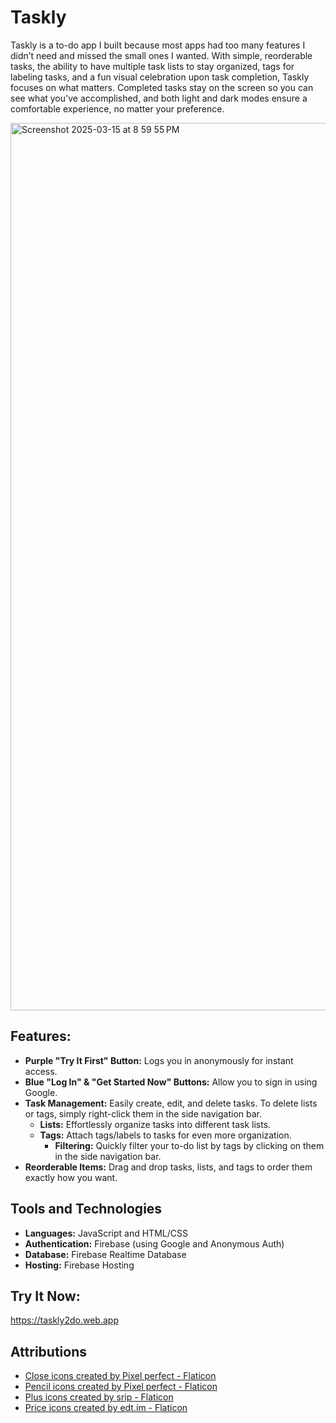 # Taskly

Taskly is a to-do app I built because most apps had too many features I didn’t need and missed the small ones I wanted. With simple, reorderable tasks, the ability to have multiple task lists to stay organized, tags for labeling tasks, and a fun visual celebration upon task completion, Taskly focuses on what matters. Completed tasks stay on the screen so you can see what you've accomplished, and both light and dark modes ensure a comfortable experience, no matter your preference.

<img width="1420" alt="Screenshot 2025-03-15 at 8 59 55 PM" src="https://github.com/user-attachments/assets/7fc526af-b312-4c84-9966-fc6aab40ddd0" />

## Features:

- **Purple "Try It First" Button:** Logs you in anonymously for instant access.
- **Blue "Log In" & "Get Started Now" Buttons:** Allow you to sign in using Google.
- **Task Management:** Easily create, edit, and delete tasks. To delete lists or tags, simply right-click them in the side navigation bar.
  - **Lists:** Effortlessly organize tasks into different task lists.
  - **Tags:** Attach tags/labels to tasks for even more organization.
    - **Filtering:** Quickly filter your to-do list by tags by clicking on them in the side navigation bar.
- **Reorderable Items:** Drag and drop tasks, lists, and tags to order them exactly how you want.

## Tools and Technologies

- **Languages:** JavaScript and HTML/CSS
- **Authentication:** Firebase (using Google and Anonymous Auth)
- **Database:** Firebase Realtime Database
- **Hosting:** Firebase Hosting

## Try It Now:

https://taskly2do.web.app

## Attributions

- <a href="https://www.flaticon.com/free-icons/close" title="close icons">Close icons created by Pixel perfect - Flaticon</a>
- <a href="https://www.flaticon.com/free-icons/pencil" title="pencil icons">Pencil icons created by Pixel perfect - Flaticon</a>
- <a href="https://www.flaticon.com/free-icons/plus" title="plus icons">Plus icons created by srip - Flaticon</a>
- <a href="https://www.flaticon.com/free-icons/price" title="price icons">Price icons created by edt.im - Flaticon</a>
